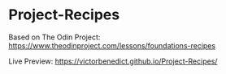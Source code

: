 # Project-Recipes
Based on The Odin Project: https://www.theodinproject.com/lessons/foundations-recipes

Live Preview: https://victorbenedict.github.io/Project-Recipes/

